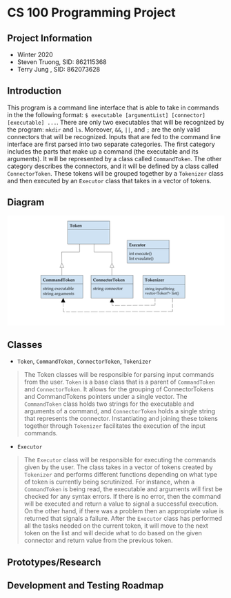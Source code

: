 # CS 100 Programming Project

## Project Information
* Winter 2020
* Steven Truong, SID: 862115368
* Terry Jung   , SID: 862073628

## Introduction
This program is a command line interface that is able to take in commands in the the following format:
`$ executable [argumentList] [connector] [executable] ...`. There are only two executables that will be recognized by the program: `mkdir` and `ls`. Moreover, `&&`, `||`, and `;` are the only valid connectors that will be recognized. Inputs that are fed to the command line interface are first parsed into two separate categories. The first category includes the parts that make up a command (the executable and its arguments). It will be represented by a class called `CommandToken`.  The other category describes the connectors, and it will be defined by a class called `ConnectorToken`. These tokens will be grouped together by a `Tokenizer` class and then executed by an `Executor` class that takes in a vector of tokens.

## Diagram
![GitHub Logo](/images/OMT.png)

## Classes
* `Token`, `CommandToken`, `ConnectorToken`, `Tokenizer`
> The Token classes will be responsible for parsing input commands from the user. `Token` is a base class that is a parent of `CommandToken` and `ConnectorToken`. It allows for the grouping of ConnectorTokens and CommandTokens pointers under a single vector. The `CommandToken` class holds two strings for the executable and arguments of a command, and `ConnectorToken` holds a single string that represents the connector. Instantiating and joining these tokens together through `Tokenizer` facilitates the execution of the input commands.
* `Executor`
> The `Executor` class will be responsible for executing the commands given by the user. The class takes in a vector of tokens created by `Tokenizer` and performs different functions depending on what type of token is currently being scrutinized. For instance, when a `CommandToken` is being read, the executable and arguments will first be checked for any syntax errors. If there is no error, then the command will be executed and return a value to signal a successful execution. On the other hand, if there was a problem then an appropriate value is returned that signals a failure. After the `Executor` class has performed all the tasks needed on the current token, it will move to the next token on the list and will decide what to do based on the given connector and return value from the previous token.

## Prototypes/Research




## Development and Testing Roadmap
